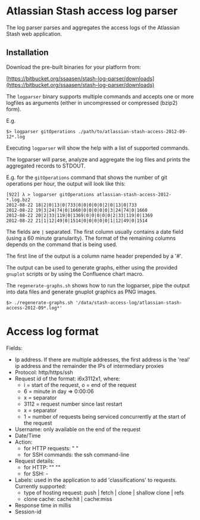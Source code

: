 Atlassian Stash access log parser
=================================

The log parser parses and aggregates the access logs of the Atlassian Stash web
application.

Installation
------------

Download the pre-built binaries for your platform from:

[https://bitbucket.org/ssaasen/stash-log-parser/downloads](https://bitbucket.org/ssaasen/stash-log-parser/downloads)

The `logparser` binary supports multiple commands and accepts one or more
logfiles as arguments (either in uncompressed or compressed (bzip2) form).

E.g.

    $> logparser gitOperations ./path/to/atlassian-stash-access-2012-09-12*.log

Executing `logparser` will show the help with a list of supported commands.

The logparser will parse, analyze and aggregate the log files and prints the
aggregated records to STDOUT.

E.g. for the `gitOperations` command that shows the number of git operations
per hour, the output will look like this:


    [922] λ > logparser gitOperations atlassian-stash-access-2012-*.log.bz2
    2012-08-22 18|2|0|13|0|733|0|0|0|0|0|2|0|13|0|733
    2012-08-22 19|3|24|74|0|1660|0|0|0|0|0|3|24|74|0|1660
    2012-08-22 20|2|33|119|0|1369|0|0|0|0|0|2|33|119|0|1369
    2012-08-22 21|1|12|49|0|1514|0|0|0|0|0|1|12|49|0|1514

The fields are `|` separated. The first column usually contains a date field
(using a 60 minute granularity). The format of the remaining columns depends on
the command that is being used.

The first line of the output is a column name header prepended by a '#'.

The output can be used to generate graphs, either using the provided `gnuplot`
scripts or by using the Confluence chart macro.

The `regenerate-graphs.sh` shows how to run the logparser, pipe the output into
data files and generate gnuplot graphics as PNG images.


    $> ./regenerate-graphs.sh '/data/stash-access-log/atlassian-stash-access-2012-09*.log*'

Access log format
=================

Fields:

* Ip address. If there are multiple addresses, the first address is the 'real' ip address and the remainder the IPs of intermediary proxies
* Protocol: http/https/ssh
* Request id of the format: i6x3112x1, where:
	* i = start of the request, o = end of the request
	* 6 = minute in day => 0:00:06
	* x = separator
	* 3112 = request number since last restart
	* x = separator
	* 1 = number of requests being serviced concurrently at the start of the request
* Username: only available on the end of the request
* Date/Time
* Action:
	* for HTTP requests: "<http-method> <request-url> <http-version>"
	* for SSH commands: the ssh command-line
* Request details:
	* for HTTP: "<referrer-url>" "<user-agent>"
	* for SSH: -
* Labels: used in the application to add 'classifications' to requests. Currently supported:
	* type of hosting request: push | fetch | clone | shallow clone | refs
	* clone cache: cache:hit | cache:miss
* Response time in millis
* Session-id
